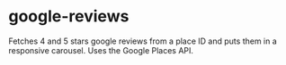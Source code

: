 # google-reviews
Fetches 4 and 5 stars google reviews from a place ID and puts them in a responsive carousel. Uses the Google Places API.
